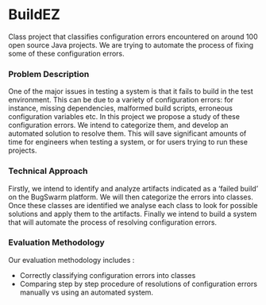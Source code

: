 # BuildEZ
Class project that classifies configuration errors encountered on around 100 open source Java projects. We are trying to automate the process of fixing some of these configuration errors.

### Problem Description  

One of the major issues in testing a system is that it fails to build in the test environment. This can be due to a variety of configuration errors: for instance, missing dependencies, malformed build scripts, erroneous configuration variables etc. In this project we propose a study of these configuration errors. We intend to categorize them, and develop an automated solution to resolve them. This will save significant amounts of time for engineers when testing a system, or for users trying to run these projects. 

### Technical Approach 

Firstly, we intend to identify and analyze artifacts indicated as a ‘failed build’ on the BugSwarm platform. We will then categorize the errors into classes. Once these classes are identified we analyse each class to look for possible solutions and apply them to the artifacts. 
Finally we intend to build a system that will automate the process of resolving configuration errors. 

### Evaluation Methodology 

Our evaluation methodology includes : 
- Correctly classifying configuration errors into classes 
- Comparing step by step procedure of resolutions of configuration errors manually vs using an automated system. 
